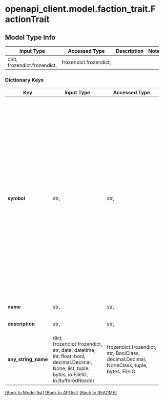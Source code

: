 # openapi_client.model.faction_trait.FactionTrait

## Model Type Info
Input Type | Accessed Type | Description | Notes
------------ | ------------- | ------------- | -------------
dict, frozendict.frozendict,  | frozendict.frozendict,  |  | 

### Dictionary Keys
Key | Input Type | Accessed Type | Description | Notes
------------ | ------------- | ------------- | ------------- | -------------
**symbol** | str,  | str,  | The unique identifier of the trait. | must be one of ["BUREAUCRATIC", "SECRETIVE", "CAPITALISTIC", "INDUSTRIOUS", "PEACEFUL", "DISTRUSTFUL", "WELCOMING", "SMUGGLERS", "SCAVENGERS", "REBELLIOUS", "EXILES", "PIRATES", "RAIDERS", "CLAN", "GUILD", "DOMINION", "FRINGE", "FORSAKEN", "ISOLATED", "LOCALIZED", "ESTABLISHED", "NOTABLE", "DOMINANT", "INESCAPABLE", "INNOVATIVE", "BOLD", "VISIONARY", "CURIOUS", "DARING", "EXPLORATORY", "RESOURCEFUL", "FLEXIBLE", "COOPERATIVE", "UNITED", "STRATEGIC", "INTELLIGENT", "RESEARCH_FOCUSED", "COLLABORATIVE", "PROGRESSIVE", "MILITARISTIC", "TECHNOLOGICALLY_ADVANCED", "AGGRESSIVE", "IMPERIALISTIC", "TREASURE_HUNTERS", "DEXTEROUS", "UNPREDICTABLE", "BRUTAL", "FLEETING", "ADAPTABLE", "SELF_SUFFICIENT", "DEFENSIVE", "PROUD", "DIVERSE", "INDEPENDENT", "SELF_INTERESTED", "FRAGMENTED", "COMMERCIAL", "FREE_MARKETS", "ENTREPRENEURIAL", ] 
**name** | str,  | str,  | The name of the trait. | 
**description** | str,  | str,  | A description of the trait. | 
**any_string_name** | dict, frozendict.frozendict, str, date, datetime, int, float, bool, decimal.Decimal, None, list, tuple, bytes, io.FileIO, io.BufferedReader | frozendict.frozendict, str, BoolClass, decimal.Decimal, NoneClass, tuple, bytes, FileIO | any string name can be used but the value must be the correct type | [optional]

[[Back to Model list]](../../README.md#documentation-for-models) [[Back to API list]](../../README.md#documentation-for-api-endpoints) [[Back to README]](../../README.md)

